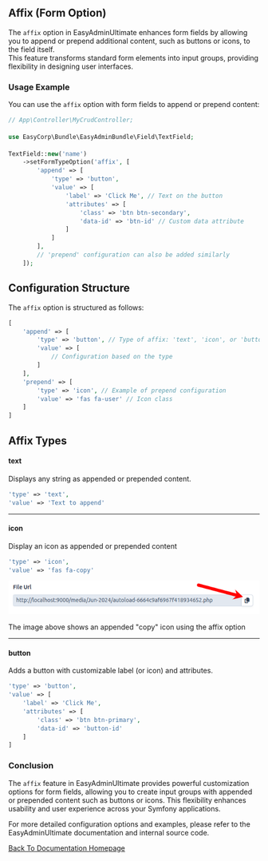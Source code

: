 ## Affix (Form Option)

The `affix` option in EasyAdminUltimate enhances form fields by allowing you to append or prepend additional content, such as buttons or icons, to the field itself.  
This feature transforms standard form elements into input groups, providing flexibility in designing user interfaces.

### Usage Example

You can use the `affix` option with form fields to append or prepend content:

```php
// App\Controller\MyCrudController;

use EasyCorp\Bundle\EasyAdminBundle\Field\TextField;

TextField::new('name')
    ->setFormTypeOption('affix', [
        'append' => [
            'type' => 'button',
            'value' => [
                'label' => 'Click Me', // Text on the button
                'attributes' => [
                    'class' => 'btn btn-secondary',
                    'data-id' => 'btn-id' // Custom data attribute
                ]
            ]
        ],
        // 'prepend' configuration can also be added similarly
    ]);
```

## Configuration Structure

The `affix` option is structured as follows:

```php
[
    'append' => [
        'type' => 'button', // Type of affix: 'text', 'icon', or 'button'
        'value' => [
            // Configuration based on the type
        ]
    ],
    'prepend' => [
        'type' => 'icon', // Example of prepend configuration
        'value' => 'fas fa-user' // Icon class
    ]
]
```

## Affix Types

#### text

Displays any string as appended or prepended content.

```php
'type' => 'text',
'value' => 'Text to append'
```

---

#### icon

Display an icon as appended or prepended content

```php
'type' => 'icon',
'value' => 'fas fa-copy'
```

![Affix Copy Icon](../images/screenshot/screenshot-affix-icon.png)

The image above shows an appended "copy" icon using the affix option

---

#### button

Adds a button with customizable label (or icon) and attributes.

```php
'type' => 'button',
'value' => [
    'label' => 'Click Me',
    'attributes' => [
        'class' => 'btn btn-primary',
        'data-id' => 'button-id'
    ]
]
```

### Conclusion

The `affix` feature in EasyAdminUltimate provides powerful customization options for form fields, allowing you to create input groups with appended or prepended content such as buttons or icons. This flexibility enhances usability and user experience across your Symfony applications.

For more detailed configuration options and examples, please refer to the EasyAdminUltimate documentation and internal source code.

[Back To Documentation Homepage](../index.md)